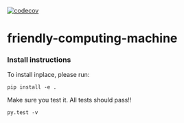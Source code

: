 [![codecov](https://codecov.io/gh/shannonhouck/friendly-computing-machine/branch/master/graph/badge.svg)](https://codecov.io/gh/shannonhouck/friendly-computing-machine)

# friendly-computing-machine

### Install instructions
To install inplace, please run:
```
pip install -e .
```
Make sure you test it. All tests should pass!!
```
py.test -v
```
